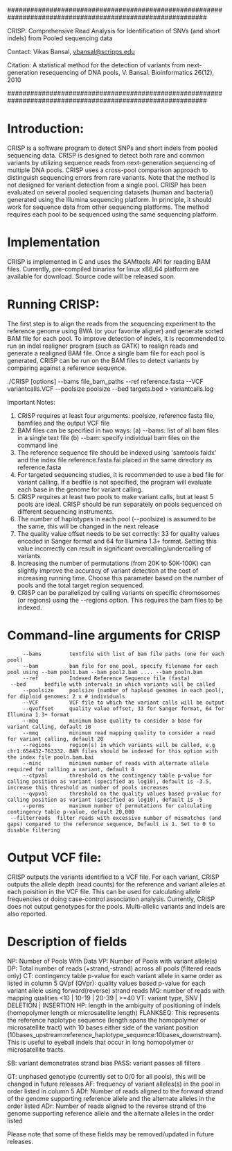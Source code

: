 ############################################################################################################

CRISP: Comprehensive Read Analysis for Identification of SNVs (and short indels) from Pooled sequencing data

Contact: Vikas Bansal, vbansal@scripps.edu

Citation: A statistical method for the detection of variants from next-generation resequencing of DNA pools, V. Bansal. Bioinformatics 26(12), 2010

############################################################################################################

Introduction:
=============

CRISP is a software program to detect SNPs and short indels from pooled sequencing data. CRISP is designed to detect both rare and common variants by utilizing sequence reads from next-generation sequencing of multiple DNA pools. CRISP uses a cross-pool comparison approach to distinguish sequencing errors from rare variants. Note that the method is not designed for variant detection from a single pool. CRISP has been evaluated on several pooled sequencing datasets (human and bacterial) generated using the Illumina sequencing platform. In principle, it should work for sequence data from other sequencing platforms. The method requires each pool to be sequenced using the same sequencing platform. 


Implementation
=============

CRISP is implemented in C and uses the SAMtools API for reading BAM files. Currently, pre-compiled binaries for linux x86_64 platform are available for download. Source code will be released soon.


Running CRISP:
=============


The first step is to align the reads from the sequencing experiment to the reference genome using BWA (or your favorite aligner) and generate sorted BAM file for each pool. To improve detection of indels, it is recommended to run an indel realigner program (such as GATK) to realign reads and generate a realigned BAM file. Once a single bam file for each pool is generated, CRISP can be run on the BAM files to detect variants by comparing against a reference sequence. 

./CRISP [options] --bams file_bam_paths --ref reference.fasta --VCF variantcalls.VCF --poolsize poolsize --bed targets.bed > variantcalls.log


Important Notes:

1. CRISP requires at least four arguments: poolsize, reference fasta file, bamfiles and the output VCF file
2. BAM files can be specified in two ways: 
	(a) --bams: list of all bam files in a single text file
	(b) --bam: specify individual bam files on the command line 
3. The reference sequence file should be indexed using 'samtools faidx' and the index file reference.fasta.fai placed in the same directory as reference.fasta
4. For targeted sequencing studies, it is recommended to use a bed file for variant calling. If a bedfile is not specified, the program will evaluate each base in the genome for variant calling.
4. CRISP requires at least two pools to make variant calls, but at least 5 pools are ideal. CRISP should be run separately on pools sequenced on different sequencing instruments.
5. The number of haplotypes in each pool (--poolsize) is assumed to be the same, this will be changed in the next release
6. The quality value offset needs to be set correctly: 33 for quality values encoded in Sanger format and 64 for Illumina 1.3+ format. Setting this value incorrectly can result in significant overcalling/undercalling of variants
7. Increasing the number of permutations (from 20K to 50K-100K) can slightly improve the accuracy of variant detection at the cost of increasing running time. Choose this parameter based on the number of pools and the total target region sequenced.
8. CRISP can be parallelized by calling variants on specific chromosomes (or regions) using the --regions option. This requires the bam files to be indexed. 


Command-line arguments for CRISP
================================

         --bams         textfile with list of bam file paths (one for each pool)
         --bam          bam file for one pool, specify filename for each pool using --bam pool1.bam --bam pool2.bam .... --bam pooln.bam
         --ref       	Indexed Reference Sequence file (fasta)
	 --bed		bedfile with intervals in which variants will be called
         --poolsize     poolsize (number of haploid genomes in each pool), for diploid genomes: 2 x # individuals
         --VCF       	VCF file to which the variant calls will be output 
         --qvoffset  	quality value offset, 33 for Sanger format, 64 for Illumina 1.3+ format
         --mbq       	minimum base quality to consider a base for variant calling, default 10
         --mmq       	minimum read mapping quality to consider a read for variant calling, default 20
         --regions      region(s) in which variants will be called, e.g chr1:654432-763332. BAM files should be indexed for this option with the index file pooln.bam.bai 
         --minc      	minimum number of reads with alternate allele required for calling a variant, default 4
         --ctpval    	threshold on the contingency table p-value for calling position as variant (specified as log10), default is -3.5, increase this threshold as number of pools increases
         --qvpval    	threshold on the quality values based p-value for calling position as variant (specified as log10), default is -5
         --perms     	maximum number of permutations for calculating contingency table p-value, default 20,000
	 --filterreads  filter reads with excessive number of mismatches (and gaps) compared to the reference sequence, Default is 1. Set to 0 to disable filtering 



Output VCF file:
================

CRISP outputs the variants identified to a VCF file. For each variant, CRISP outputs the allele depth (read counts) for the reference and variant alleles at each poisition in the VCF file. This can be used for calculating allele frequencies or doing case-control association analysis. Currently, CRISP does not output genotypes for the pools. Multi-allelic variants and indels are also reported.

Description of fields
=====================

NP: Number of Pools With Data
VP: Number of Pools with variant allele(s)
DP: Total number of reads (+strand,-strand) across all pools (filtered reads only)
CT: contingency table p-value for each variant allele in same order as listed in column 5
QVpf (QVpr): quality values based p-value for each variant allele using forward(reverse) strand reads 
MQ: number of reads with mapping qualities <10 | 10-19 |  20-39 |  >=40 
VT: variant type, SNV | DELETION | INSERTION 
HP: length in the ambiguity of positioning of indels (homopolymer length or microsatellite length)
FLANKSEQ: This represents the reference haplotype sequence (length spans the homopolymer or microsatellite tract) with 10 bases either side of the variant position (10bases_upstream:reference_haplotype_sequence:10bases_downstream). This is useful to eyeball indels that occur in long homopolymer or microsatellite tracts.

SB: variant demonstrates strand bias
PASS: variant passes all filters 

GT: unphased genotype (currently set to 0/0 for all pools), this will be changed in future releases
AF: frequency of variant alleles(s) in the pool in order listed in column 5
ADf: Number of reads aligned to the forward strand of the genome supporting reference allele and the alternate alleles in the order listed
ADr: Number of reads aligned to the reverse strand of the genome supporting reference allele and the alternate alleles in the order listed

Please note that some of these fields may be removed/updated in future releases. 








